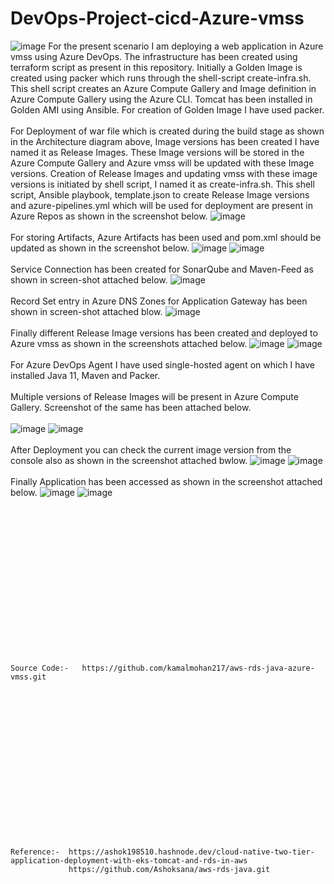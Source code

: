 # DevOps-Project-cicd-Azure-vmss
![image](https://github.com/kamalmohan217/DevOps-Project-cicd-Azure-vmss/assets/128888356/4817305f-ed31-4e2f-b52d-06a32df05138)
For the present scenario I am deploying a web application in Azure vmss using Azure DevOps. The infrastructure has been created using terraform script as present in this repository. Initially a Golden Image is created using packer which runs through the shell-script create-infra.sh. This shell script creates an Azure Compute Gallery and Image definition in Azure Compute Gallery using the Azure CLI. Tomcat has been installed in Golden AMI using Ansible. For creation of Golden Image I have used packer. 
<br><br/>
For Deployment of war file which is created during the build stage as shown in the Architecture diagram above, Image versions has been created I have named it as Release Images. These Image versions will be stored in the Azure Compute Gallery and Azure vmss will be updated with these Image versions. Creation of Release Images and updating vmss with these image versions is initiated by shell script, I named it as create-infra.sh. This shell script, Ansible playbook, template.json to create Release Image versions and azure-pipelines.yml which will be used for deployment are present in Azure Repos as shown in the screenshot below.
![image](https://github.com/kamalmohan217/DevOps-Project-cicd-Azure-vmss/assets/128888356/313204c1-06c7-4592-ad5b-0ec769179a42)
<br><br/>
For storing Artifacts, Azure Artifacts has been used and pom.xml should be updated as shown in the screenshot below.
![image](https://github.com/kamalmohan217/DevOps-Project-cicd-Azure-vmss/assets/128888356/164ee379-d1f9-4044-9d47-8f3a0c0aed1d)
![image](https://github.com/kamalmohan217/DevOps-Project-cicd-Azure-vmss/assets/128888356/c99f4e63-9d8d-49be-8c9f-7b7ecedc20c1)
<br><br/>
Service Connection has been created for SonarQube and Maven-Feed as shown in screen-shot attached below.
![image](https://github.com/kamalmohan217/DevOps-Project-cicd-Azure-vmss/assets/128888356/856fed74-520c-4ca0-9220-6d53eb526aea)
<br><br/>
Record Set entry in Azure DNS Zones for Application Gateway has been shown in screen-shot attached blow.
![image](https://github.com/kamalmohan217/DevOps-Project-cicd-Azure-vmss/assets/128888356/9202ed90-d1a8-4890-8c17-9c3b907e1026)
<br><br/>
Finally different Release Image versions has been created and deployed to Azure vmss as shown in the screenshots attached below.
![image](https://github.com/kamalmohan217/DevOps-Project-cicd-Azure-vmss/assets/128888356/1956c998-f59e-4387-9243-830169911948)
![image](https://github.com/kamalmohan217/DevOps-Project-cicd-Azure-vmss/assets/128888356/423f72a8-656f-49c8-a8f4-e81d00556c73)
<br><br/>
For Azure DevOps Agent I have used single-hosted agent on which I have installed Java 11, Maven and Packer.
<br><br/>
Multiple versions of Release Images will be present in Azure Compute Gallery. Screenshot of the same has been attached below.
<br><br/>
![image](https://github.com/kamalmohan217/DevOps-Project-cicd-Azure-vmss/assets/128888356/b41d1995-bf2d-4b59-b85c-b60a4744b7ca)
![image](https://github.com/kamalmohan217/DevOps-Project-cicd-Azure-vmss/assets/128888356/eaedb3c3-a414-4d63-88af-eb883a89a0cb)
<br><br/>
After Deployment you can check the current image version from the console also as shown in the screenshot attached bwlow.
![image](https://github.com/kamalmohan217/DevOps-Project-cicd-Azure-vmss/assets/128888356/be2b1924-9893-46a5-b97a-da7503e5bdc0)
![image](https://github.com/kamalmohan217/DevOps-Project-cicd-Azure-vmss/assets/128888356/aa33af5b-d3e7-4ed6-a6f4-c277fbd18543)
<br><br/>
Finally Application has been accessed as shown in the screenshot attached below.
![image](https://github.com/kamalmohan217/DevOps-Project-cicd-Azure-vmss/assets/128888356/9313127a-f158-4c00-97b1-635d5c9bdb4b)
![image](https://github.com/kamalmohan217/DevOps-Project-cicd-Azure-vmss/assets/128888356/040ee247-7d10-459e-b4b9-3393a3fad707)

<br><br/>
<br><br/>
<br><br/>
<br><br/>
<br><br/>
<br><br/>
<br><br/>
```
Source Code:-   https://github.com/kamalmohan217/aws-rds-java-azure-vmss.git
```
<br><br/>
<br><br/>
<br><br/>
<br><br/>
<br><br/>
<br><br/>
<br><br/>
```
Reference:-  https://ashok198510.hashnode.dev/cloud-native-two-tier-application-deployment-with-eks-tomcat-and-rds-in-aws
             https://github.com/Ashoksana/aws-rds-java.git
```
